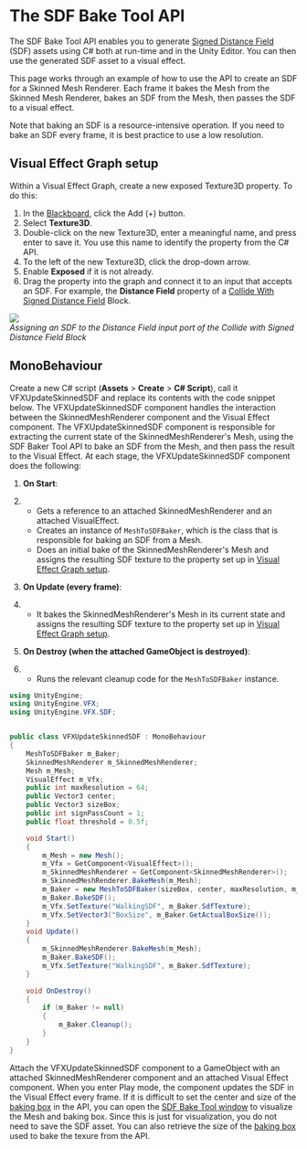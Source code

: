 # The SDF Bake Tool API

The SDF Bake Tool API enables you to generate [Signed Distance Field](sdf-in-vfx-graph.md) (SDF) assets using C# both at run-time and in the Unity Editor. You can then use the generated SDF asset to a visual effect.

This page works through an example of how to use the API to create an SDF for a Skinned Mesh Renderer. Each frame it bakes the Mesh from the Skinned Mesh Renderer, bakes an SDF from the Mesh, then passes the SDF to a visual effect.

Note that baking an SDF is a resource-intensive operation. If you need to bake an SDF every frame, it is best practice to use a low resolution.

## Visual Effect Graph setup

Within a Visual Effect Graph, create a new exposed Texture3D property. To do this:

1. In the [Blackboard](VisualEffectGraphWindow.md#Blackboard), click the Add (+) button.
2. Select **Texture3D**.
3. Double-click on the new Texture3D, enter a meaningful name, and press enter to save it. You use this name to identify the property from the C# API.
4. To the left of the new Texture3D, click the drop-down arrow.
5. Enable **Exposed** if it is not already.
6. Drag the property into the graph and connect it to an input that accepts an SDF. For example, the **Distance Field** property of a [Collide With Signed Distance Field](Block-CollideWithSignedDistanceField.md) Block.

![](Images/sdf-bake-tool-api-example.png)<br/>*Assigning an SDF to the Distance Field input port of the Collide with Signed Distance Field Block*

## MonoBehaviour

Create a new C# script (**Assets** > **Create** > **C# Script**), call it VFXUpdateSkinnedSDF and replace its contents with the code snippet below. The VFXUpdateSkinnedSDF component handles the interaction between the SkinnedMeshRenderer component and the Visual Effect component. The VFXUpdateSkinnedSDF component is responsible for extracting the current state of the SkinnedMeshRenderer's Mesh, using the SDF Baker Tool API to bake an SDF from the Mesh, and then pass the result to the Visual Effect. At each stage, the VFXUpdateSkinnedSDF component does the following:

1. **On Start**:

2. - Gets a reference to an attached SkinnedMeshRenderer and an attached VisualEffect.
   - Creates an instance of `MeshToSDFBaker`, which is the class that is responsible for baking an SDF from a Mesh.
   - Does an initial bake of the SkinnedMeshRenderer's Mesh and assigns the resulting SDF texture to the property set up in [Visual Effect Graph setup](#visual-effect-graph-setup).

3. **On Update (every frame)**:

4. - It bakes the SkinnedMeshRenderer's Mesh in its current state and assigns the resulting SDF texture to the property set up in [Visual Effect Graph setup](#visual-effect-graph-setup).

5. **On Destroy (when the attached GameObject is destroyed)**:

6. - Runs the relevant cleanup code for the `MeshToSDFBaker` instance.

```c#
using UnityEngine;
using UnityEngine.VFX;
using UnityEngine.VFX.SDF;


public class VFXUpdateSkinnedSDF : MonoBehaviour
{
    MeshToSDFBaker m_Baker;
    SkinnedMeshRenderer m_SkinnedMeshRenderer;
    Mesh m_Mesh;
    VisualEffect m_Vfx;
    public int maxResolution = 64;
    public Vector3 center;
    public Vector3 sizeBox;
    public int signPassCount = 1;
    public float threshold = 0.5f;

    void Start()
    {
        m_Mesh = new Mesh();
        m_Vfx = GetComponent<VisualEffect>();
        m_SkinnedMeshRenderer = GetComponent<SkinnedMeshRenderer>();
        m_SkinnedMeshRenderer.BakeMesh(m_Mesh);
        m_Baker = new MeshToSDFBaker(sizeBox, center, maxResolution, m_Mesh, signPassCount, threshold);
        m_Baker.BakeSDF();
        m_Vfx.SetTexture("WalkingSDF", m_Baker.SdfTexture);
        m_Vfx.SetVector3("BoxSize", m_Baker.GetActualBoxSize());
    }
    void Update()
    {
        m_SkinnedMeshRenderer.BakeMesh(m_Mesh);
        m_Baker.BakeSDF();
        m_Vfx.SetTexture("WalkingSDF", m_Baker.SdfTexture);
    }

    void OnDestroy()
    {
        if (m_Baker != null)
        {
            m_Baker.Cleanup();
        }
    }
}
```

Attach the VFXUpdateSkinnedSDF component to a GameObject with an attached SkinnedMeshRenderer component and an attached Visual Effect component. When you enter Play mode, the component updates the SDF in the Visual Effect every frame. If it is difficult to set the center and size of the [baking box](sdf-bake-tool.md#baking-box) in the API, you can open the [SDF Bake Tool window](sdf-bake-tool-window.md) to visualize the Mesh and baking box. Since this is just for visualization, you do not need to save the SDF asset. You can also retrieve the size of the [baking box](sdf-bake-tool.md#baking-box) used to bake the texure from the API.
